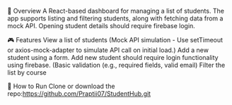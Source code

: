 📜 Overview
A React-based dashboard for managing a list of students. The app supports listing and filtering students, along with fetching data from a mock API. Opening student details should require firebase login.

🎮 Features
View a list of students (Mock API simulation - Use setTimeout or axios-mock-adapter to simulate API call on initial load.)
Add a new student using a form. Add new student should require login functionality using firebase. (Basic validation (e.g., required fields, valid email)
Filter the list by course


🔧 How to Run
Clone or download the repo:https://github.com/Praptii07/StudentHub.git
